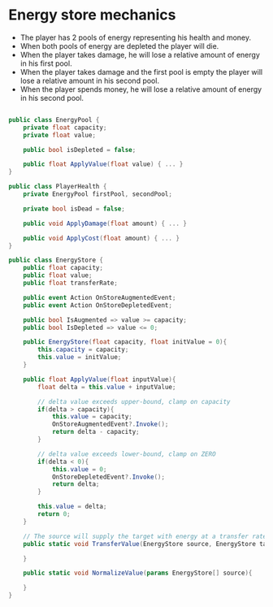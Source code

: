 # Energy store mechanics

- The player has 2 pools of energy representing his health and money.
- When both pools of energy are depleted the player will die.
- When the player takes damage, he will lose a relative amount of energy in his first pool.
- When the player takes damage and the first pool is empty the player will lose a relative amount in his second pool.
- When the player spends money, he will lose a relative amount of energy in his second pool.

```C#

public class EnergyPool {
    private float capacity;
    private float value;

    public bool isDepleted = false;

    public float ApplyValue(float value) { ... }
}

public class PlayerHealth {
    private EnergyPool firstPool, secondPool;

    private bool isDead = false;

    public void ApplyDamage(float amount) { ... }

    public void ApplyCost(float amount) { ... }
}

public class EnergyStore {
    public float capacity;
    public float value;
    public float transferRate;

    public event Action OnStoreAugmentedEvent;
    public event Action OnStoreDepletedEvent;

    public bool IsAugmented => value >= capacity;
    public bool IsDepleted => value <= 0;

    public EnergyStore(float capacity, float initValue = 0){
        this.capacity = capacity;
        this.value = initValue;
    }

    public float ApplyValue(float inputValue){
        float delta = this.value + inputValue;

        // delta value exceeds upper-bound, clamp on capacity
        if(delta > capacity){
            this.value = capacity;
            OnStoreAugmentedEvent?.Invoke();
            return delta - capacity;
        }

        // delta value exceeds lower-bound, clamp on ZERO
        if(delta < 0){
            this.value = 0;
            OnStoreDepletedEvent?.Invoke();
            return delta;
        }

        this.value = delta;
        return 0;
    }

    // The source will supply the target with energy at a transfer rate defined by the source.
    public static void TransferValue(EnergyStore source, EnergyStore target){

    }

    public static void NormalizeValue(params EnergyStore[] source){

    }
}

```